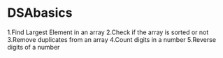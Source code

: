 # DSAbasics
1.Find Largest Element in an array
2.Check if the array is sorted or not
3.Remove duplicates from an array
4.Count digits in a number
5.Reverse digits of a number
